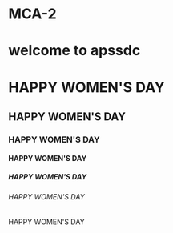 # MCA-2
<h1>welcome to apssdc</h1>



<h1>HAPPY WOMEN'S DAY</h1>
<h2>HAPPY WOMEN'S DAY</h2>
<h3>HAPPY WOMEN'S DAY</h3>
<h4>HAPPY WOMEN'S DAY</h4>
<h5>HAPPY WOMEN'S DAY</h5>
<h6>HAPPY WOMEN'S DAY</h6>
<h7>HAPPY WOMEN'S DAY</h7>

